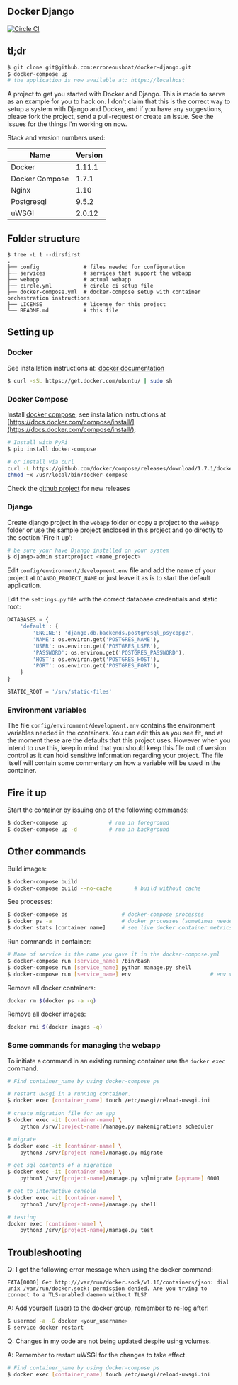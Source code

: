Docker Django
-------------

[![Circle CI](https://circleci.com/gh/erroneousboat/docker-django/tree/master.svg?style=shield)](https://circleci.com/gh/erroneousboat/docker-django/tree/master)

## tl;dr
```bash
$ git clone git@github.com:erroneousboat/docker-django.git
$ docker-compose up
# the application is now available at: https://localhost
```

A project to get you started with Docker and Django. This is made to
serve as an example for you to hack on. I don't claim that this is the
correct way to setup a system with Django and Docker, and if you have any
suggestions, please fork the project, send a pull-request or create an issue.
See the issues for the things I'm working on now.

Stack and version numbers used:

| Name           | Version |
|----------------|---------|
| Docker         | 1.11.1  |
| Docker Compose | 1.7.1   |
| Nginx          | 1.10    |
| Postgresql     | 9.5.2   |
| uWSGI          | 2.0.12  |

## Folder structure

```
$ tree -L 1 --dirsfirst
.
├── config              # files needed for configuration
├── services            # services that support the webapp
├── webapp              # actual webapp
├── circle.yml          # circle ci setup file
├── docker-compose.yml  # docker-compose setup with container orchestration instructions
├── LICENSE             # license for this project
└── README.md           # this file
```

## Setting up

### Docker
See installation instructions at: [docker documentation](https://docs.docker.com)

```bash
$ curl -sSL https://get.docker.com/ubuntu/ | sudo sh
```

### Docker Compose
Install [docker compose](https://github.com/docker/compose), see installation
instructions at [https://docs.docker.com/compose/install/](https://docs.docker.com/compose/install/):

```bash
# Install with PyPi
$ pip install docker-compose

# or install via curl
curl -L https://github.com/docker/compose/releases/download/1.7.1/docker-compose-`uname -s`-`uname -m` > /usr/local/bin/docker-compose
chmod +x /usr/local/bin/docker-compose
```

Check the [github project](https://github.com/docker/docker-compose/releases) for new releases

### Django
Create django project in the `webapp` folder or copy a project to the `webapp`
folder or use the sample project enclosed in this project and go directly to
the section 'Fire it up':

```bash
# be sure your have Django installed on your system
$ django-admin startproject <name_project>
```

Edit `config/environment/development.env` file and add the name of your
project at `DJANGO_PROJECT_NAME` or just leave it as is to start the default
application.


Edit the `settings.py` file with the correct database credentials and static
root:

```python
DATABASES = {
    'default': {
        'ENGINE': 'django.db.backends.postgresql_psycopg2',
        'NAME': os.environ.get('POSTGRES_NAME'),
        'USER': os.environ.get('POSTGRES_USER'),
        'PASSWORD': os.environ.get('POSTGRES_PASSWORD'),
        'HOST': os.environ.get('POSTGRES_HOST'),
        'PORT': os.environ.get('POSTGRES_PORT'),
    }
}

STATIC_ROOT = '/srv/static-files'
```

### Environment variables
The file `config/environment/development.env` contains the environment
variables needed in the containers. You can edit this as you see fit, and at
the moment these are the defaults that this project uses. However when you
intend to use this, keep in mind that you should keep this file out of version
control as it can hold sensitive information regarding your project. The file
itself will contain some commentary on how a variable will be used in the
container.

## Fire it up
Start the container by issuing one of the following commands:
```bash
$ docker-compose up             # run in foreground
$ docker-compose up -d          # run in background
```

## Other commands
Build images:
```bash
$ docker-compose build
$ docker-compose build --no-cache       # build without cache
```

See processes:
```bash
$ docker-compose ps                 # docker-compose processes
$ docker ps -a                      # docker processes (sometimes needed)
$ docker stats [container name]     # see live docker container metrics
```

Run commands in container:
```bash
# Name of service is the name you gave it in the docker-compose.yml
$ docker-compose run [service_name] /bin/bash
$ docker-compose run [service_name] python manage.py shell
$ docker-compose run [service_name] env                         # env vars
```

Remove all docker containers:
```bash
docker rm $(docker ps -a -q)
```

Remove all docker images:
```bash
docker rmi $(docker images -q)
```

### Some commands for managing the webapp
To initiate a command in an existing running container use the `docker exec`
command.

```bash
# Find container_name by using docker-compose ps

# restart uwsgi in a running container.
$ docker exec [container_name] touch /etc/uwsgi/reload-uwsgi.ini

# create migration file for an app
$ docker exec -it [container-name] \
    python /srv/[project-name]/manage.py makemigrations scheduler

# migrate
$ docker exec -it [container-name] \
    python3 /srv/[project-name]/manage.py migrate

# get sql contents of a migration
$ docker exec -it [container-name] \
    python3 /srv/[project-name]/manage.py sqlmigrate [appname] 0001

# get to interactive console
$ docker exec -it [container-name] \
    python3 /srv/[project-name]/manage.py shell

# testing
docker exec [container-name] \
    python3 /srv/[project-name]/manage.py test
```

## Troubleshooting
Q: I get the following error message when using the docker command:

```
FATA[0000] Get http:///var/run/docker.sock/v1.16/containers/json: dial unix /var/run/docker.sock: permission denied. Are you trying to connect to a TLS-enabled daemon without TLS? 

```

A: Add yourself (user) to the docker group, remember to re-log after!

```bash
$ usermod -a -G docker <your_username>
$ service docker restart
```

Q: Changes in my code are not being updated despite using volumes.

A: Remember to restart uWSGI for the changes to take effect.

```bash
# Find container_name by using docker-compose ps
$ docker exec [container_name] touch /etc/uwsgi/reload-uwsgi.ini
```
